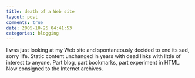 ```yaml
---
title: death of a Web site
layout: post
comments: true
date: 2005-10-25 04:41:53
categories: blogging
---
```

I was just looking at my Web site and spontaneously decided to end its
sad, sorry life. Static content unchanged in years with dead links
with little of interest to anyone. Part blog, part bookmarks, part
experiment in HTML. Now consigned to the Internet archives.
